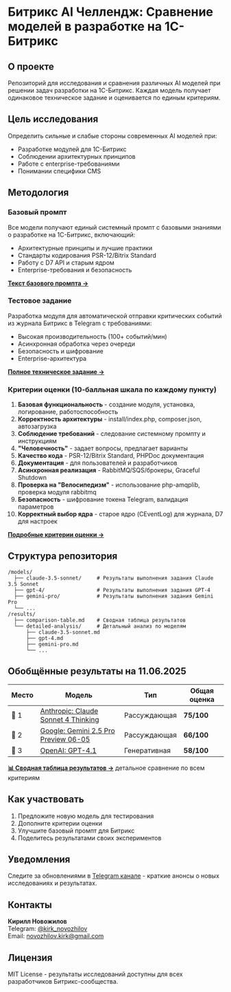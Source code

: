 # Битрикс AI Челлендж: Сравнение моделей в разработке на 1С-Битрикс

## О проекте

Репозиторий для исследования и сравнения различных AI моделей при решении задач разработки на 1С-Битрикс. Каждая модель получает одинаковое техническое задание и оценивается по единым критериям.

## Цель исследования

Определить сильные и слабые стороны современных AI моделей при:
- Разработке модулей для 1С-Битрикс
- Соблюдении архитектурных принципов
- Работе с enterprise-требованиями
- Понимании специфики CMS

## Методология

### Базовый промпт
Все модели получают единый системный промпт с базовыми знаниями о разработке на 1С-Битрикс, включающий:
- Архитектурные принципы и лучшие практики
- Стандарты кодирования PSR-12/Bitrix Standard
- Работу с D7 API и старым ядром
- Enterprise-требования и безопасность

**[Текст базового промпта →](bitrix_prompt.md)**

### Тестовое задание
Разработка модуля для автоматической отправки критических событий из журнала Битрикс в Telegram с требованиями:
- Высокая производительность (100+ событий/мин)
- Асинхронная обработка через очереди
- Безопасность и шифрование
- Enterprise-архитектура

**[Полное техническое задание →](bitrix_ai_challenge.md)**

### Критерии оценки (10-балльная шкала по каждому пункту)
1. **Базовая функциональность** - создание модуля, установка, логирование, работоспособность
2. **Корректность архитектуры** - install/index.php, composer.json, автозагрузка
3. **Соблюдение требований** - следование системному промпту и инструкциям
4. **"Человечность"** - задает вопросы, предлагает варианты
5. **Качество кода** - PSR-12/Bitrix Standard, PHPDoc документация
6. **Документация** - для пользователей и разработчиков
7. **Асинхронная реализация** - RabbitMQ/SQS/брокеры, Graceful Shutdown
8. **Проверка на "Велосипедизм"** - использование php-amqplib, проверка модуля rabbitmq
9. **Безопасность** - шифрование токена Telegram, валидация параметров
10. **Корректный выбор ядра** - старое ядро (CEventLog) для журнала, D7 для настроек


**[Подробные критерии оценки →](criteria.md)**

## Структура репозитория

```
/models/
  ├── claude-3.5-sonnet/     # Результаты выполнения задания Claude 3.5 Sonnet
  ├── gpt-4/                 # Результаты выполнения задания GPT-4
  ├── gemini-pro/            # Результаты выполнения задания Gemini Pro
  └── ...
/results/
  ├── comparison-table.md    # Сводная таблица результатов
  └── detailed-analysis/     # Детальный анализ по моделям
      ├── claude-3.5-sonnet.md
      ├── gpt-4.md
      ├── gemini-pro.md
      └── ...
```

## Обобщённые результаты на 11.06.2025

| Место | Модель | Тип | Общая оценка |
|-------|--------|-----|--------------|
| 🥇 1 | [Anthropic: Claude Sonnet 4 Thinking](results/detailed-analysis/claude-sonnet-4-thinking.md) | Рассуждающая | **75/100** |
| 🥈 2 | [Google: Gemini 2.5 Pro Preview 06-05](results/detailed-analysis/gemini-2.5-pro-preview-0605.md) | Рассуждающая | **66/100** |
| 🥉 3 | [OpenAI: GPT-4.1](results/detailed-analysis/gpt-4.1-analysis.md) | Генеративная | **58/100** |

**[📊 Сводная таблица результатов →](results/comparison-table.md)** детальное сравнение по всем критериям

## Как участвовать

1. Предложите новую модель для тестирования
2. Дополните критерии оценки
3. Улучшите базовый промпт для Битрикс
4. Поделитесь результатами своих экспериментов

## Уведомления

Следите за обновлениями в [Telegram канале](https://t.me/bxmaximum) - краткие анонсы о новых исследованиях и результатах.

## Контакты

**Кирилл Новожилов**  
Telegram: [@kirk_novozhilov](https://t.me/kirk_novozhilov)  
Email: novozhilov.kirk@gmail.com

## Лицензия

MIT License - результаты исследований доступны для всех разработчиков Битрикс-сообщества. 
